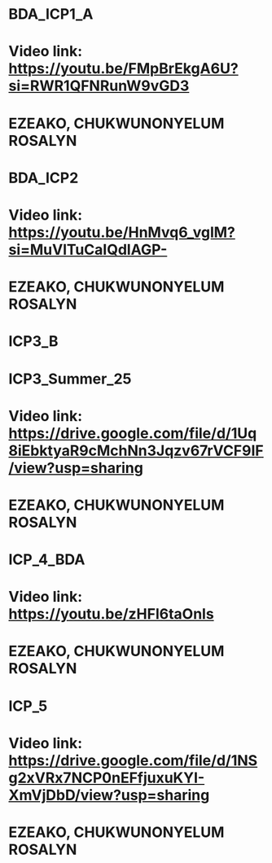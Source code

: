 # BDA_ICP1_A
# Video link: https://youtu.be/FMpBrEkgA6U?si=RWR1QFNRunW9vGD3
# EZEAKO, CHUKWUNONYELUM ROSALYN

# BDA_ICP2
# Video link: https://youtu.be/HnMvq6_vglM?si=MuVlTuCaIQdlAGP-
# EZEAKO, CHUKWUNONYELUM ROSALYN

# ICP3_B
# ICP3_Summer_25
# Video link: https://drive.google.com/file/d/1Uq8iEbktyaR9cMchNn3Jqzv67rVCF9IF/view?usp=sharing
# EZEAKO, CHUKWUNONYELUM ROSALYN

# ICP_4_BDA
# Video link: https://youtu.be/zHFl6taOnls
# EZEAKO, CHUKWUNONYELUM ROSALYN

# ICP_5
# Video link: https://drive.google.com/file/d/1NSg2xVRx7NCP0nEFfjuxuKYI-XmVjDbD/view?usp=sharing
# EZEAKO, CHUKWUNONYELUM ROSALYN
